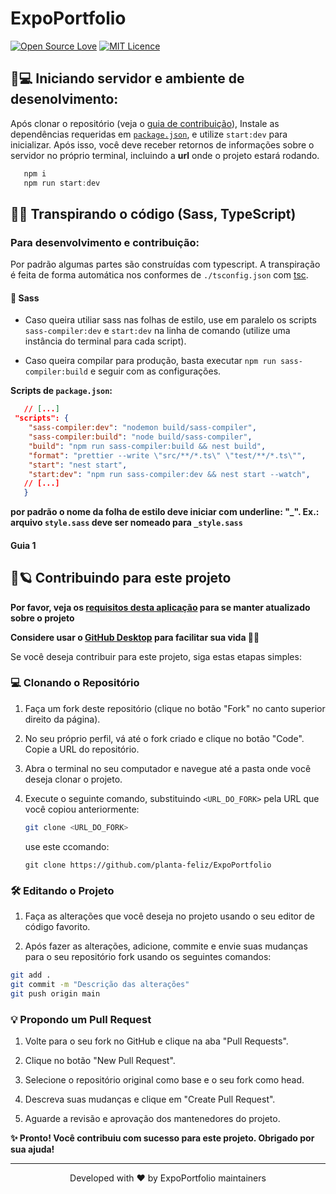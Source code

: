 # ExpoPortfolio

[![Open Source Love](https://badges.frapsoft.com/os/v1/open-source.png?v=103)](https://github.com/ellerbrock/open-source-badges/) [![MIT Licence](https://badges.frapsoft.com/os/mit/mit.png?v=103)](https://opensource.org/licenses/mit-license.php)



## 🚀💻 Iniciando servidor e ambiente de desenolvimento:

Após clonar o repositório (veja o [guia de contribuição](####Guia-1)), Instale as dependências requeridas em [`package.json`](./package.json), e utilize `start:dev` para inicializar. Após isso, você deve receber retornos de informações sobre o servidor no próprio terminal, incluindo a **url** onde o projeto estará rodando.

```ps1
   npm i
   npm run start:dev
```


## 🔨📜 Transpirando o código (Sass, TypeScript)

### Para desenvolvimento e contribuição:
Por padrão algumas partes são construídas com typescript. A transpiração é feita de forma automática nos conformes de `./tsconfig.json` com [tsc](https://www.typescriptlang.org/docs/handbook/compiler-options.html).

#### 🎨 Sass
- Caso queira utiliar sass nas folhas de estilo, use em paralelo os scripts `sass-compiler:dev` e `start:dev` na linha de comando (utilize uma instância do terminal para cada script).

- Caso queira compilar para produção, basta executar `npm run sass-compiler:build` e seguir com as configurações.

**Scripts de `package.json`:**

```json
   // [...]
 "scripts": {
    "sass-compiler:dev": "nodemon build/sass-compiler",
    "sass-compiler:build": "node build/sass-compiler",
    "build": "npm run sass-compiler:build && nest build",
    "format": "prettier --write \"src/**/*.ts\" \"test/**/*.ts\"",
    "start": "nest start",
    "start:dev": "npm run sass-compiler:dev && nest start --watch",
   // [...]
   }

```

**por padrão o nome da folha de estilo deve iniciar com underline: "_". Ex.: arquivo `style.sass` deve ser nomeado para `_style.sass`**


#### Guia 1
## 🍂🪐 Contribuindo para este projeto
**Por favor, veja os [requisitos desta aplicação](./requirements.md) para se manter atualizado sobre o projeto**

**Considere usar o [GitHub Desktop](https://desktop.github.com) para facilitar sua vida 🐝😽**

Se você deseja contribuir para este projeto, siga estas etapas simples:

### 💻 Clonando o Repositório

1. Faça um fork deste repositório (clique no botão "Fork" no canto superior direito da página).

2. No seu próprio perfil, vá até o fork criado e clique no botão "Code". Copie a URL do repositório.

3. Abra o terminal no seu computador e navegue até a pasta onde você deseja clonar o projeto.

4. Execute o seguinte comando, substituindo `<URL_DO_FORK>` pela URL que você copiou anteriormente:

   ```bash
   git clone <URL_DO_FORK>
   ```
   use este ccomando:
   ```
   git clone https://github.com/planta-feliz/ExpoPortfolio
   ```

### 🛠 Editando o Projeto
1. Faça as alterações que você deseja no projeto usando o seu editor de código favorito.

2. Após fazer as alterações, adicione, commite e envie suas mudanças para o seu repositório fork usando os seguintes comandos:

```bash
git add .
git commit -m "Descrição das alterações"
git push origin main

```


### 💡 Propondo um Pull Request


1. Volte para o seu fork no GitHub e clique na aba "Pull Requests".

2. Clique no botão "New Pull Request".

3. Selecione o repositório original como base e o seu fork como head.

4. Descreva suas mudanças e clique em "Create Pull Request".

5. Aguarde a revisão e aprovação dos mantenedores do projeto.

**✨ Pronto! Você contribuiu com sucesso para este projeto. Obrigado por sua ajuda!**

<hr>

<p align="center">Developed with ♥ by ExpoPortfolio maintainers</p>
